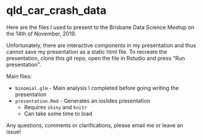 # qld_car_crash_data

Here are the files I used to present to the Brisbane Data Science Meetup on the 14th of November, 2019.

Unfortunately, there are interactive components in my presentation and thus 
cannot save my presentation as a static html file. To recreate the presentation,
clone this git repo, open the file in Rstudio and press "Run presentation".

Main files:

* `binomial.glm` - Main analysis I completed before going writing the presentation
* `presentation.Rmd` - Generates an ioslides presentation 
  - Requires `shiny` and `knitr`
  - Can take some time to load
  
Any questions, comments or clarifications, please email me or leave an issue!
